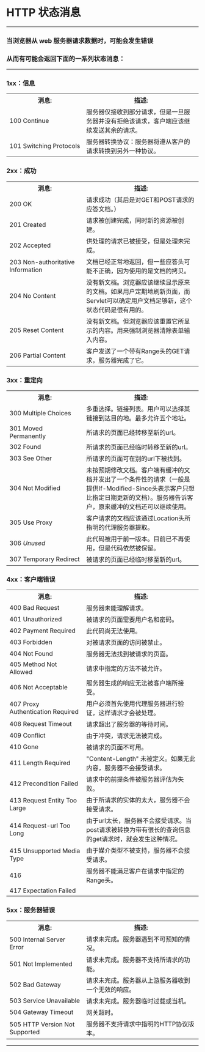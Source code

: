 # HTTP 状态消息

---

### 当浏览器从 web 服务器请求数据时，可能会发生错误

### 从而有可能会返回下面的一系列状态消息：

---

### 1xx：信息

<table class="dataintable">
  <tr>
    <th style="width:40%;">消息:</th>
    <th style="width:60%;">描述:</th>
  </tr>
  <tr>
    <td>100 Continue</td>
    <td>服务器仅接收到部分请求，但是一旦服务器并没有拒绝该请求，客户端应该继续发送其余的请求。</td>
  </tr>
  <tr>
    <td>101 Switching Protocols</td>
    <td>服务器转换协议：服务器将遵从客户的请求转换到另外一种协议。</td>
  </tr>
</table>

### 2xx：成功

<table class="dataintable">
  <tr>
    <th style="width:40%;">消息:</th>
    <th style="width:60%;">描述:</th>
  </tr>
  <tr>
    <td>200 OK</td>
    <td>请求成功（其后是对GET和POST请求的应答文档。）</td>
  </tr>
  <tr>
    <td>201 Created</td>
    <td>请求被创建完成，同时新的资源被创建。</td>
  </tr>
  <tr>
    <td>202 Accepted</td>
    <td>供处理的请求已被接受，但是处理未完成。</td>
  </tr>
  <tr>
    <td>203 Non-authoritative Information</td>
    <td>文档已经正常地返回，但一些应答头可能不正确，因为使用的是文档的拷贝。</td>
  </tr>
  <tr>
    <td>204 No Content</td>
    <td>没有新文档。浏览器应该继续显示原来的文档。如果用户定期地刷新页面，而Servlet可以确定用户文档足够新，这个状态代码是很有用的。</td>
  </tr>
  <tr>
    <td>205 Reset Content</td>
    <td>没有新文档。但浏览器应该重置它所显示的内容。用来强制浏览器清除表单输入内容。</td>
  </tr>
  <tr>
    <td>206 Partial Content</td>
    <td>客户发送了一个带有Range头的GET请求，服务器完成了它。</td>
  </tr>
</table>

### 3xx：重定向

<table class="dataintable">
  <tr>
    <th style="width:40%;">消息:</th>
    <th style="width:60%;">描述:</th>
  </tr>
  <tr>
    <td>300 Multiple Choices</td>
    <td>多重选择。链接列表。用户可以选择某链接到达目的地。最多允许五个地址。</td>
  </tr>
  <tr>
    <td>301 Moved Permanently</td>
    <td>所请求的页面已经转移至新的url。</td>
  </tr>
  <tr>
    <td>302 Found</td>
    <td>所请求的页面已经临时转移至新的url。</td>
  </tr>
  <tr>
    <td>303 See Other</td>
    <td>所请求的页面可在别的url下被找到。</td>
  </tr>
  <tr>
    <td>304 Not Modified</td>
    <td>未按预期修改文档。客户端有缓冲的文档并发出了一个条件性的请求（一般是提供If-Modified-Since头表示客户只想比指定日期更新的文档）。服务器告诉客户，原来缓冲的文档还可以继续使用。</td>
  </tr>
  <tr>
    <td>305 Use Proxy</td>
    <td>客户请求的文档应该通过Location头所指明的代理服务器提取。</td>
  </tr>
  <tr>
    <td>306 <i>Unused</i></td>
    <td>此代码被用于前一版本。目前已不再使用，但是代码依然被保留。</td>
  </tr>
  <tr>
    <td>307 Temporary Redirect</td>
    <td>被请求的页面已经临时移至新的url。</td>
  </tr>
</table>

### 4xx：客户端错误

<table class="dataintable">
  <tr>
    <th style="width:40%;">消息:</th>
    <th style="width:60%;">描述:</th>
  </tr>
  <tr>
    <td>400 Bad Request</td>
    <td>服务器未能理解请求。</td>
  </tr>
  <tr>
    <td>401 Unauthorized</td>
    <td>被请求的页面需要用户名和密码。</td>
  </tr>
  <tr>
    <td>402 Payment Required</td>
    <td>此代码尚无法使用。</td>
  </tr>
  <tr>
    <td>403 Forbidden</td>
    <td>对被请求页面的访问被禁止。</td>
  </tr>
  <tr>
    <td>404 Not Found</td>
    <td>服务器无法找到被请求的页面。</td>
  </tr>
  <tr>
    <td>405 Method Not Allowed</td>
    <td>请求中指定的方法不被允许。</td>
  </tr>
  <tr>
    <td>406 Not Acceptable</td>
    <td>服务器生成的响应无法被客户端所接受。</td>
  </tr>
  <tr>
    <td>407 Proxy Authentication Required</td>
    <td>用户必须首先使用代理服务器进行验证，这样请求才会被处理。</td>
  </tr>
  <tr>
    <td>408 Request Timeout</td>
    <td>请求超出了服务器的等待时间。</td>
  </tr>
  <tr>
    <td>409 Conflict</td>
    <td>由于冲突，请求无法被完成。</td>
  </tr>
  <tr>
    <td>410 Gone</td>
    <td>被请求的页面不可用。</td>
  </tr>
  <tr>
    <td>411 Length Required</td>
    <td>&quot;Content-Length&quot; 未被定义。如果无此内容，服务器不会接受请求。</td>
  </tr>
  <tr>
    <td>412 Precondition Failed</td>
    <td>请求中的前提条件被服务器评估为失败。</td>
  </tr>
  <tr>
    <td>413 Request Entity Too Large</td>
    <td>由于所请求的实体的太大，服务器不会接受请求。</td>
  </tr>
  <tr>
    <td>414 Request-url Too Long</td>
    <td>由于url太长，服务器不会接受请求。当post请求被转换为带有很长的查询信息的get请求时，就会发生这种情况。</td>
  </tr>
  <tr>
    <td>415 Unsupported Media Type</td>
    <td>由于媒介类型不被支持，服务器不会接受请求。</td>
  </tr>
  <tr>
    <td>416&nbsp;</td>
    <td>服务器不能满足客户在请求中指定的Range头。</td>
  </tr>
  <tr>
    <td>417 Expectation Failed</td>
    <td>&nbsp;</td>
  </tr>
</table>

### 5xx：服务器错误

<table class="dataintable">
  <tr>
    <th style="width:40%;">消息:</th>
    <th style="width:60%;">描述:</th>
  </tr>
  <tr>
    <td>500&nbsp;Internal Server Error</td>
    <td>请求未完成。服务器遇到不可预知的情况。</td>
  </tr>
  <tr>
    <td>501 Not Implemented</td>
    <td>请求未完成。服务器不支持所请求的功能。</td>
  </tr>
  <tr>
    <td>502 Bad Gateway</td>
    <td>请求未完成。服务器从上游服务器收到一个无效的响应。</td>
  </tr>
  <tr>
    <td>503 Service Unavailable</td>
    <td>请求未完成。服务器临时过载或当机。</td>
  </tr>
  <tr>
    <td>504 Gateway Timeout</td>
    <td>网关超时。</td>
  </tr>
  <tr>
    <td>505 HTTP Version Not Supported</td>
    <td>服务器不支持请求中指明的HTTP协议版本。</td>
  </tr>
</table>

---
